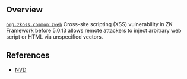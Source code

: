 ## Overview
[`org.zkoss.common:zweb`](http://search.maven.org/#search%7Cga%7C1%7Ca%3A%22zweb%22)
Cross-site scripting (XSS) vulnerability in ZK Framework before 5.0.13 allows remote attackers to inject arbitrary web script or HTML via unspecified vectors.

## References
- [NVD](https://web.nvd.nist.gov/view/vuln/detail?vulnId=CVE-2013-5966)